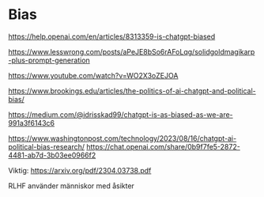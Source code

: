 # Bias

https://help.openai.com/en/articles/8313359-is-chatgpt-biased

https://www.lesswrong.com/posts/aPeJE8bSo6rAFoLqg/solidgoldmagikarp-plus-prompt-generation

https://www.youtube.com/watch?v=WO2X3oZEJOA

https://www.brookings.edu/articles/the-politics-of-ai-chatgpt-and-political-bias/

https://medium.com/@idrisskad99/chatgpt-is-as-biased-as-we-are-991a3f6143c6

https://www.washingtonpost.com/technology/2023/08/16/chatgpt-ai-political-bias-research/
https://chat.openai.com/share/0b9f7fe5-2872-4481-ab7d-3b03ee0966f2

Viktig: https://arxiv.org/pdf/2304.03738.pdf

RLHF använder människor med åsikter
